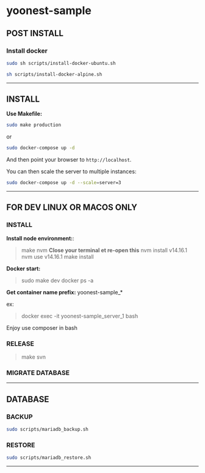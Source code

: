 # yoonest-sample

## POST INSTALL

### Install docker

```bash Ubuntu debian linuxMint
sudo sh scripts/install-docker-ubuntu.sh
```

```bash Alpine
sh scripts/install-docker-alpine.sh
```

---

## INSTALL

__Use Makefile:__

```bash
sudo make production
```

or

```bash
sudo docker-compose up -d
```

And then point your browser to `http://localhost`.

You can then scale the server to multiple instances:

```bash
sudo docker-compose up -d --scale=server=3
```

---

## FOR DEV LINUX OR MACOS ONLY


### INSTALL

**Install node environment:**: 
> make nvm
__Close your terminal et re-open this__
> nvm install v14.16.1
> nvm use v14.16.1
> make install

**Docker start:**
> sudo make dev
> docker ps -a

__Get container name prefix:__  yoonest-sample_*

ex:
> docker exec -it yoonest-sample_server_1 bash

Enjoy use composer in bash


### RELEASE

> make svn

### MIGRATE DATABASE


---

## DATABASE

### BACKUP

```bash
sudo scripts/mariadb_backup.sh
```

### RESTORE

```bash
sudo scripts/mariadb_restore.sh
```

---
